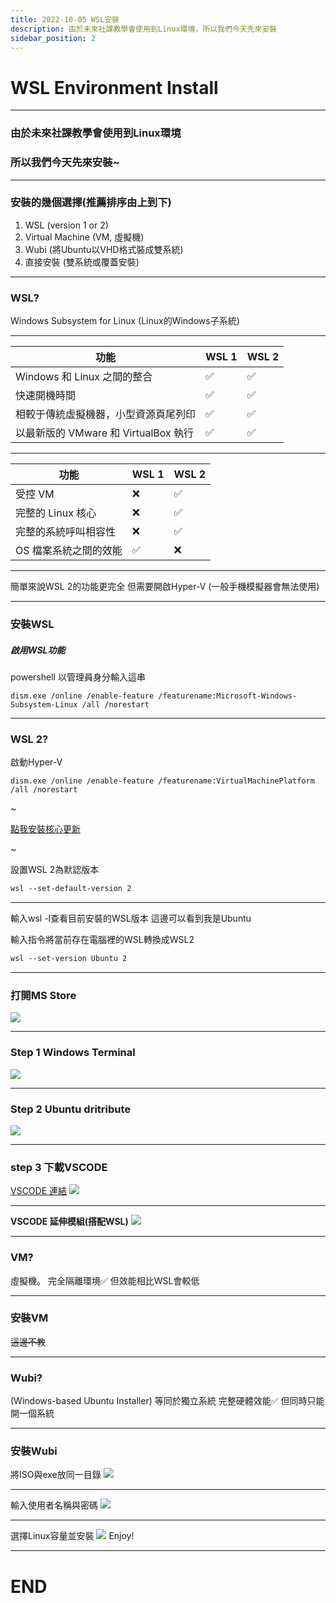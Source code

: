 ```yaml
---
title: 2022-10-05 WSL安裝
description: 由於未來社課教學會使用到Linux環境，所以我們今天先來安裝
sidebar_position: 2
---
```


WSL Environment Install
===

---

### 由於未來社課教學會使用到Linux環境
### 所以我們今天先來安裝~

----

### 安裝的幾個選擇(推薦排序由上到下)
1. WSL (version 1 or 2)
2. Virtual Machine (VM, 虛擬機)
3. Wubi (將Ubuntu以VHD格式裝成雙系統)
4. 直接安裝 (雙系統或覆蓋安裝)

---

### WSL?
Windows Subsystem for Linux
(Linux的Windows子系統)

----

|功能 | WSL 1 | WSL 2 |
|---|---|---|
|Windows 和 Linux 之間的整合         |✅|✅|
|快速開機時間                        |✅|✅|
|相較于傳統虛擬機器，小型資源頁尾列印     |✅|✅|
|以最新版的 VMware 和 VirtualBox 執行 |✅|✅|

----

|功能 | WSL 1 | WSL 2 |
|---|---|---|
|受控 VM                            |❌|✅|
|完整的 Linux 核心                   |❌|✅|
|完整的系統呼叫相容性                  |❌|✅|
|OS 檔案系統之間的效能                |✅|❌|

----

簡單來說WSL 2的功能更完全
但需要開啟Hyper-V
(一般手機模擬器會無法使用)

----

### 安裝WSL
##### 啟用WSL功能
powershell 以管理員身分輸入這串
```cmd=
dism.exe /online /enable-feature /featurename:Microsoft-Windows-Subsystem-Linux /all /norestart
```

----

### WSL 2?
啟動Hyper-V
```cmd=
dism.exe /online /enable-feature /featurename:VirtualMachinePlatform /all /norestart
```
~

[點我安裝核心更新](https://wslstorestorage.blob.core.windows.net/wslblob/wsl_update_x64.msi)

~

設置WSL 2為默認版本
```css
wsl --set-default-version 2
```

----

輸入wsl -l查看目前安裝的WSL版本 這邊可以看到我是Ubuntu

輸入指令將當前存在電腦裡的WSL轉換成WSL2
```css
wsl --set-version Ubuntu 2
```

----

### 打開MS Store
![](https://i.imgur.com/YmCiJuK.png)

----

### Step 1 Windows Terminal
![](https://i.imgur.com/9AtgjsS.png)

----

### Step 2 Ubuntu dritribute
![](https://i.imgur.com/u0EikDC.png)

----

### step 3 下載VSCODE
[VSCODE 連結](https://code.visualstudio.com/)
![](https://i.imgur.com/OFTOpcL.png)

----

**VSCODE 延伸模組(搭配WSL)**
![](https://i.imgur.com/RFb6Yq2.png)

---

### VM?
虛擬機。
完全隔離環境✅
但效能相比WSL會較低

----

### 安裝VM
~~這邊不教~~

---

### Wubi?
(Windows-based Ubuntu Installer)
等同於獨立系統
完整硬體效能✅
但同時只能開一個系統

----

### 安裝Wubi
將ISO與exe放同一目錄
![](https://i.imgur.com/K0mYmys.png)

----

輸入使用者名稱與密碼
![](https://i.imgur.com/bpNPZS7.png)

----

選擇Linux容量並安裝
![](https://i.imgur.com/yOyWbLL.png)
Enjoy!

---

# END


